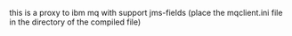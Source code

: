 this is a proxy to ibm mq with support jms-fields
(place the mqclient.ini file in the directory of the compiled file)
